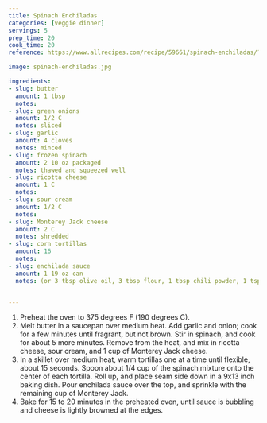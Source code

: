 ```yaml
---
title: Spinach Enchiladas
categories: [veggie dinner]
servings: 5
prep_time: 20
cook_time: 20
reference: https://www.allrecipes.com/recipe/59661/spinach-enchiladas/?printview

image: spinach-enchiladas.jpg

ingredients:
- slug: butter
  amount: 1 tbsp
  notes:
- slug: green onions
  amount: 1/2 C
  notes: sliced
- slug: garlic
  amount: 4 cloves
  notes: minced
- slug: frozen spinach
  amount: 2 10 oz packaged
  notes: thawed and squeezed well
- slug: ricotta cheese
  amount: 1 C
  notes:
- slug: sour cream
  amount: 1/2 C
  notes:
- slug: Monterey Jack cheese
  amount: 2 C
  notes: shredded
- slug: corn tortillas
  amount: 16
  notes:
- slug: enchilada sauce
  amount: 1 19 oz can
  notes: (or 3 tbsp olive oil, 3 tbsp flour, 1 tbsp chili powder, 1 tsp cumin, 1/2 tsp garlic powder, 1/4 tsp dried oregano, 1/4 tsp salt, pinch of cinnamon, 2 tbsp tomato paste, 2 C vegetable broth, 1 tsp apple cider vinegar, black pepper)


---
```


1. Preheat the oven to 375 degrees F (190 degrees C).
2. Melt butter in a saucepan over medium heat. Add garlic and onion; cook for a few minutes until fragrant, but not brown. Stir in spinach, and cook for about 5 more minutes. Remove from the heat, and mix in ricotta cheese, sour cream, and 1 cup of Monterey Jack cheese.
3. In a skillet over medium heat, warm tortillas one at a time until flexible, about 15 seconds. Spoon about 1/4 cup of the spinach mixture onto the center of each tortilla. Roll up, and place seam side down in a 9x13 inch baking dish. Pour enchilada sauce over the top, and sprinkle with the remaining cup of Monterey Jack.
4. Bake for 15 to 20 minutes in the preheated oven, until sauce is bubbling and cheese is lightly browned at the edges.

